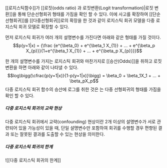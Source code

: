[[로지스틱함수]]가 [[로짓(odds ratio) 과 로짓변환(Logit transformation)|로짓 변환]]을 통해 단순선형회귀 형태를 가짐을 확인 할 수 있다. 이에 사고를 확장하여 [[단순선형회귀]]를 [[다중선형회귀]]로의 확장을 한 것과 같이 로지스틱 회귀 모델을 다중 로지스틱 회귀 모델로 확장할 수 있다. 

먼저 로지스틱 회귀가 여러 개의 설명변수를 가진다면 아래와 같은 형태를 가질 것이다.
$$p(y=1|x) = {\frac {e^{\beta_0} + e^{\beta_1 X_{1}} + ... + e^{\beta_p X_{p}}}{1+e^{\beta_1 X_{1}} + ... + e^{\beta_p X_{p}}}}$$

한 개의 설명변수를 가지는 로지스틱 회귀와 마찬가지로 [[승산(Odds)]]을 취하고 로짓 변환을 하면 아래와 같이 나타낼 수 있다. 
$$log\bigg(\cfrac{p(y=1|x)}{1-p(y=1|x)}\bigg) = \beta_0 + \beta_1X_1 + ... + \beta_pX_p$$
다중 로지스틱 회귀 함수의 승산에 로그를 취한 것은 는 다중 선형회귀의 형태를 가짐을 확인 할 수 있다.
<br>
##### 다중 로지스틱 회귀의 교락 현상
다중 로지스틱 회귀에서 교략(confounding) 현상이란 2개 이상의 설명변수가 서로 관련되어 있을 가능성이 있을 때, 단일 설명변수만 포함하여 회귀를 수행할 경우 편향된 결과 또는 잘못된 결과를 도출할 수 있는 현상을 의미한다. 
<br>
##### 다중 로지스틱 회귀의 한계
![[다중 로지스틱 회귀의 한계]]
